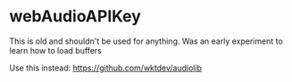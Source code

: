 webAudioAPIKey
==============

This is old and shouldn't be used for anything. Was an early experiment to learn how to load buffers 

Use this instead:  https://github.com/wktdev/audiolib

